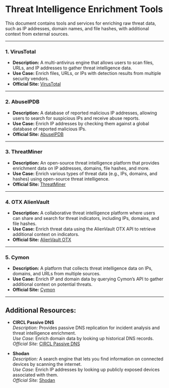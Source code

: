 # Threat Intelligence Enrichment Tools

This document contains tools and services for enriching raw threat data, such as IP addresses, domain names, and file hashes, with additional context from external sources.

---

### 1. **VirusTotal**
   - **Description:** A multi-antivirus engine that allows users to scan files, URLs, and IP addresses to gather threat intelligence data.
   - **Use Case:** Enrich files, URLs, or IPs with detection results from multiple security vendors.
   - **Official Site:** [VirusTotal](https://www.virustotal.com)

---

### 2. **AbuseIPDB**
   - **Description:** A database of reported malicious IP addresses, allowing users to search for suspicious IPs and receive abuse reports.
   - **Use Case:** Enrich IP addresses by checking them against a global database of reported malicious IPs.
   - **Official Site:** [AbuseIPDB](https://www.abuseipdb.com)

---

### 3. **ThreatMiner**
   - **Description:** An open-source threat intelligence platform that provides enrichment data on IP addresses, domains, file hashes, and more.
   - **Use Case:** Enrich various types of threat data (e.g., IPs, domains, and hashes) using open-source threat intelligence.
   - **Official Site:** [ThreatMiner](https://www.threatminer.org)

---

### 4. **OTX AlienVault**
   - **Description:** A collaborative threat intelligence platform where users can share and search for threat indicators, including IPs, domains, and file hashes.
   - **Use Case:** Enrich threat data using the AlienVault OTX API to retrieve additional context on indicators.
   - **Official Site:** [AlienVault OTX](https://otx.alienvault.com)

---

### 5. **Cymon**
   - **Description:** A platform that collects threat intelligence data on IPs, domains, and URLs from multiple sources.
   - **Use Case:** Enrich IP and domain data by querying Cymon’s API to gather additional context on potential threats.
   - **Official Site:** [Cymon](https://www.cymon.io)

---

## Additional Resources:

- **CIRCL Passive DNS**  
  *Description:* Provides passive DNS replication for incident analysis and threat intelligence enrichment.  
  *Use Case:* Enrich domain data by looking up historical DNS records.  
  *Official Site:* [CIRCL Passive DNS](https://www.circl.lu/services/passive-dns)

- **Shodan**  
  *Description:* A search engine that lets you find information on connected devices by scanning the internet.  
  *Use Case:* Enrich IP addresses by looking up publicly exposed devices associated with them.  
  *Official Site:* [Shodan](https://www.shodan.io)
